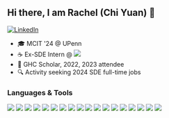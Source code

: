 ## Hi there, I am Rachel (Chi Yuan) 👋

[![LinkedIn](https://img.shields.io/badge/LinkedIn-blue?style=for-the-badge&logoWidth=20&width=80)](https://www.linkedin.com/in/chiyuancy/)
<!--[![Featured Project](https://img.shields.io/badge/Featured%20Project-orange?style=for-the-badge&logoWidth=40&width=80)](https://forxnews.herokuapp.com/)-->

- 🎓 MCIT '24 @ UPenn
- ☕️ Ex-SDE Intern @ <img src="http://img.shields.io/badge/-AWS-F89820?style=flat&logo=amazon&logoColor=white"> 
- 🥇 GHC Scholar, 2022, 2023 attendee
- 🔍 Activity seeking 2024 SDE full-time jobs




### Languages & Tools

<img src="http://img.shields.io/badge/-Java-F89820?style=flat&logo=java&logoColor=white"> <img src="https://img.shields.io/badge/-Python-black?style=flat&logo=python&logoColor=white"> <img src="https://img.shields.io/badge/-JavaScript-eed718?style=flat&logo=javascript&logoColor=ffffff"> <img src="https://img.shields.io/badge/-C-659ad2?style=flat&logo=c%2B%2B&logoColor=ffffff"> <img src="https://img.shields.io/badge/-React-000000?style=flat&logo=react&logoColor=00c8ff"> <img src = "https://img.shields.io/badge/-HTML5-E34F26?style=flat&logo=html5&logoColor=white"> <img src = "https://img.shields.io/badge/-CSS3-1572B6?style=flat&logo=css3&logoColor=white"> <img src="https://img.shields.io/badge/-Spring Boot-4DB33D?style=flat&logo=spring&logoColor=FFFFFF"> <img src="http://img.shields.io/badge/-Node.js-430098?style=flat&logo=Node.js&logoColor=white"> <img src="https://img.shields.io/badge/-Express.js-787878?style=flat&logo=express&logoColor=ffffff"> <img src="https://img.shields.io/badge/-MySQL-F29111?style=flat&logo=mysql&logoColor=FFFFFF"> <img src="http://img.shields.io/badge/-Elasticsearch-4285F4?style=flat&logo=elasticsearch&logoColor=white"> <img src="https://img.shields.io/badge/-MongoDB-4DB33D?style=flat&logo=mongodb&logoColor=FFFFFF"> <img src="https://img.shields.io/badge/-Spark-eed718?style=flat&logo=apache-spark&logoColor=ffffff"> <img src="http://img.shields.io/badge/-AWS-F89820?style=flat&logo=amazon&logoColor=white"> <img src="http://img.shields.io/badge/-Google%20Cloud%20Platform-4285F4?style=flat&logo=google%20cloud&logoColor=white"> <img src="http://img.shields.io/badge/-Git-F1502F?style=flat&logo=git&logoColor=FFFFFF"> <img src="http://img.shields.io/badge/-Github-000000?style=flat&logo=github&logoColor=FFFFFF">
